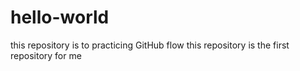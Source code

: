 # hello-world
this repository is to practicing GitHub flow
this repository is the first repository for me
